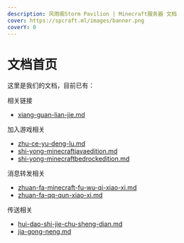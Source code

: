 ```yaml
---
description: 风雨阁Storm Pavilion | Minecraft服务器 文档
cover: https://spcraft.ml/images/banner.png
coverY: 0
---
```


# 文档首页

这里是我们的文档，目前已有：

相关链接

* [xiang-guan-lian-jie.md](xiang-guan-lian-jie.md "mention")

加入游戏相关

* [zhu-ce-yu-deng-lu.md](jia-ru-you-xi/zhu-ce-yu-deng-lu.md "mention")
* [shi-yong-minecraftjavaedition.md](jia-ru-you-xi/shi-yong-minecraftjavaedition.md "mention")
* [shi-yong-minecraftbedrockedition.md](jia-ru-you-xi/shi-yong-minecraftbedrockedition.md "mention")

消息转发相关

* [zhuan-fa-minecraft-fu-wu-qi-xiao-xi.md](xiao-xi-zhuan-fa/zhuan-fa-minecraft-fu-wu-qi-xiao-xi.md "mention")
* [zhuan-fa-qq-qun-xiao-xi.md](xiao-xi-zhuan-fa/zhuan-fa-qq-qun-xiao-xi.md "mention")

传送相关

* [hui-dao-shi-jie-chu-sheng-dian.md](chuan-song/hui-dao-shi-jie-chu-sheng-dian.md "mention")
* [jia-gong-neng.md](chuan-song/jia-gong-neng.md "mention")

